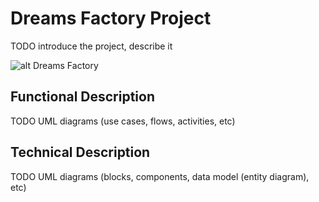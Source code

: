 # Dreams Factory Project

TODO introduce the project, describe it

![alt Dreams Factory]()



## Functional Description

TODO UML diagrams (use cases, flows, activities, etc)

## Technical Description

TODO UML diagrams (blocks, components, data model (entity diagram), etc)